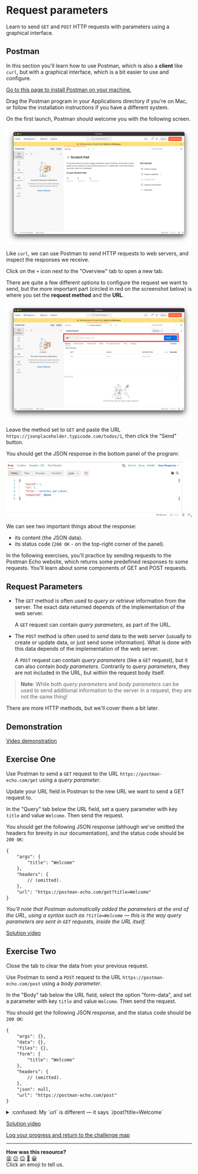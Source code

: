 # Request parameters

Learn to send `GET` and `POST` HTTP requests with parameters using a graphical
interface.

<!-- OMITTED -->

## Postman

In this section you'll learn how to use Postman, which is also a **client** like
`curl`, but with a graphical interface, which is a bit easier to use and
configure.

[Go to this page to install Postman on your
machine.](https://www.postman.com/downloads/)

Drag the Postman program in your Applications directory if you're on Mac, or
follow the installation instructions if you have a different system.

On the first launch, Postman should welcome you with the following screen.

![](../resources/postman-1.png)

Like `curl`, we can use Postman to send HTTP requests to web servers, and
inspect the responses we receive.

Click on the `+` icon next to the "Overview" tab to open a new tab.

There are quite a few different options to configure the request we want to
send, but the more important part (circled in red on the screenshot below) is
where you set the **request method** and the **URL**.

![](../resources/postman-2.png)

Leave the method set to `GET` and paste the URL
`https://jsonplaceholder.typicode.com/todos/1`, then click the "Send" button.

You should get the JSON response in the bottom panel of the program:

![](../resources/postman-3.png)

We can see two important things about the response:
* its content (the JSON data).
* its status code (`200 OK` - on the top-right corner of the panel).

In the following exercises, you'll practice by sending requests to the Postman
Echo website, which returns some predefined responses to some requests. You'll
learn about some components of GET and POST requests.

## Request Parameters

* The `GET` method is often used to _query or retrieve_ information from the
  server. The exact data returned depends of the implementation of the web
  server.

  A `GET` request can contain _query parameters_, as part of the URL.

* The `POST` method is often used to _send_ data to the web server (usually to
  create or update data, or just send some information). What is done with this
  data depends of the implementation of the web server.

  A `POST` request can contain _query parameters_ (like a `GET` request), but it
  can also contain _body parameters_. Contrarily to _query parameters_, they are
  not included in the URL, but within the request body itself.

> **Note**: While both _query parameters_ and _body parameters_ can be used to
> send additional information to the server in a request, they are not the same
> thing!

There are more HTTP methods, but we'll cover them a bit later.

## Demonstration

[Video demonstration](https://www.youtube.com/watch?v=zwU6SpTwuxY)

## Exercise One

Use Postman to send a `GET` request to the URL `https://postman-echo.com/get`
using a _query parameter_.

Update your URL field in Postman to the new URL we want to send a GET request
to.

In the "Query" tab below the URL field, set a query parameter with key `title`
and value `Welcome`. Then send the request.

You should get the following JSON response (although we've omitted the headers
for brevity in our documentation), and the status code should be `200 OK`:

```jsonc
{
    "args": {
        "title": "Welcome"
    },
    "headers": {
        // (omitted).
    },
    "url": "https://postman-echo.com/get?title=Welcome"
}
```

_You'll note that Postman automatically added the parameters at the end of the
URL, using a syntax such as `?title=Welcome` — this is the way query parameters
are sent in `GET` requests, inside the URL itself._

[Solution video](https://www.youtube.com/watch?v=zwU6SpTwuxY&t=420s)

## Exercise Two

Close the tab to clear the data from your previous request.

Use Postman to send a `POST` request to the URL `https://postman-echo.com/post`
using a _body parameter_.

In the "Body" tab below the URL field, select the option "form-data", and set a
parameter with key `title` and value `Welcome`. Then send the request.

You should get the following JSON response, and the status code should be `200
OK`:

```jsonc
{
    "args": {},
    "data": {},
    "files": {},
    "form": {
        "title": "Welcome"
    },
    "headers": {
        // (omitted).
    },
    "json": null,
    "url": "https://postman-echo.com/post"
}
```

<details>
  <summary>:confused: My `url` is different — it says `/post?title=Welcome`</summary>

  ---

  If you're seeing this, you've probably put it in the 'Params' tab. To fix this:

  1. Close the tab to clear the request you made.
  2. Set up the request to send a POST request to `https://postman-echo.com/post`
  3. Click through to the "Body" tab — not the "Params" tab.
  4. Select `form-data`.
  5. Add a parameter with the key `title` and value `Welcome`.

  ---

</details>

[Solution video](https://www.youtube.com/watch?v=zwU6SpTwuxY&t=530s)


[Log your progress and return to the challenge map](https://makers-event-logger.herokuapp.com/?event=03_request_parameters.md&repository=makersacademy%2Fweb-applications-in-python&redirect=README.md)

<!-- BEGIN GENERATED SECTION DO NOT EDIT -->

---

**How was this resource?**  
[😫](https://airtable.com/shrUJ3t7KLMqVRFKR?prefill_Repository=makersacademy%2Fweb-applications-in-python&prefill_File=http_bites%2F03_request_parameters.md&prefill_Sentiment=😫) [😕](https://airtable.com/shrUJ3t7KLMqVRFKR?prefill_Repository=makersacademy%2Fweb-applications-in-python&prefill_File=http_bites%2F03_request_parameters.md&prefill_Sentiment=😕) [😐](https://airtable.com/shrUJ3t7KLMqVRFKR?prefill_Repository=makersacademy%2Fweb-applications-in-python&prefill_File=http_bites%2F03_request_parameters.md&prefill_Sentiment=😐) [🙂](https://airtable.com/shrUJ3t7KLMqVRFKR?prefill_Repository=makersacademy%2Fweb-applications-in-python&prefill_File=http_bites%2F03_request_parameters.md&prefill_Sentiment=🙂) [😀](https://airtable.com/shrUJ3t7KLMqVRFKR?prefill_Repository=makersacademy%2Fweb-applications-in-python&prefill_File=http_bites%2F03_request_parameters.md&prefill_Sentiment=😀)  
Click an emoji to tell us.

<!-- END GENERATED SECTION DO NOT EDIT -->
